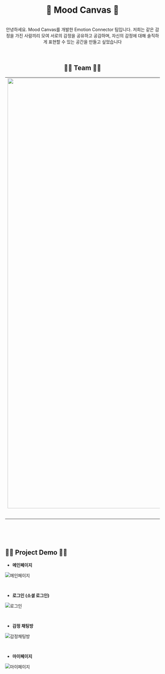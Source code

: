 <div align="center">
    
# 🙂 Mood Canvas 🥲

<br>
안녕하세요. Mood Canvas를 개발한 Emotion Connector 팀입니다.
저희는 같은 감정을 가진 사람끼리 모여 서로의 감정을 공유하고 공감하며, 자신의 감정에 대해 솔직하게 표현할 수 있는 공간을 만들고 싶었습니다

<br>
<br>
<br>



## 👨‍💻 Team 👩‍💻

<table>
  <tbody>
    <tr>
        <td align="center"><a href="https://github.com/data04190"><img src="https://avatars.githubusercontent.com/data04190" width="1400px;" alt=""></a></td>
        <td align="center"><a href="https://github.com/ShaniceKim"><img src="https://avatars.githubusercontent.com/ShaniceKim" width="1400px;" alt=""></a></td>
        <td align="center"><a href="https://github.com/same-woo"><img src="https://avatars.githubusercontent.com/same-woo" width="1400px;" alt=""></a></td>
        <td align="center"><a href="https://github.com/5dongdong"><img src="https://avatars.githubusercontent.com/5dongdong" width="1400px;" alt=""></a></td>
        <td align="center"><a href="https://github.com/robie0821"><img src="https://avatars.githubusercontent.com/robie0821" width="1400px;" alt=""></a></td>
        <td align="center"><a href="https://github.com/tyhan02"><img src="https://avatars.githubusercontent.com/tyhan02" width="1400px;" alt=""></a></td>  
    </tr>
    <tr>
        <td align="center"><a href="https://github.com/data04190"><b>김묘경</b></a></td>
        <td align="center"><a href="https://github.com/ShaniceKim"><b>김세연</b></a></td>
        <td align="center"><a href="https://github.com/same-woo"><b>박동우</b></a></td>
        <td align="center"><a href="https://github.com/5dongdong"><b>오동현</b></a></td>
        <td align="center"><a href="https://github.com/robie0821"><b>신준식</b></a></td>
        <td align="center"><a href="https://github.com/tyhan02"><b>한태영</b></a></td>
    </tr>   
  </tbody>   
</table>

</div>

<br>
<br>
<br>


## 🙌🏼 Project Demo 🙌🏼

- <b>메인페이지</b>


![메인페이지](https://github.com/NC7-Team/emotion_chat_be/assets/77683645/ce09eb1b-248b-4afd-a40a-52bb64490d40)

<br>

- <b>로그인 (소셜 로그인)</b>



![로그인](https://github.com/NC7-Team/emotion_chat_be/assets/77683645/68c95e29-00a3-4f51-a5a5-ea618d7cf9fe)


<br>

- <b>감정 채팅방</b>


![감정채팅방](https://github.com/NC7-Team/emotion_chat_be/assets/77683645/ec174b0f-4ecf-4d24-a30a-e53afc68341f)

<br>


- <b>마이페이지</b>


![마이페이지](https://github.com/NC7-Team/emotion_chat_be/assets/77683645/b61e35ac-59af-4c5c-975b-bdcb4e29cdc8)


  

<!--
  https://github.com/NC7-Team/emotion_chat_be/assets/77683645/14493669-a984-4d39-b112-ec31cd52b89e

  




